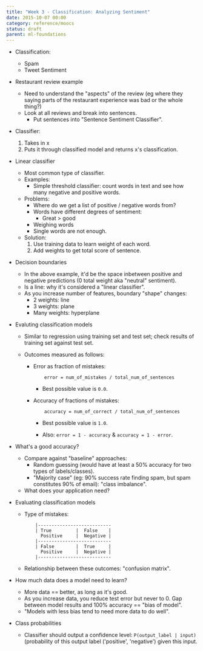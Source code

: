 ```yaml
---
title: "Week 3 - Classification: Analyzing Sentiment"
date: 2015-10-07 00:00
category: reference/moocs
status: draft
parent: ml-foundations
---
```


* Classification:

    * Spam
    * Tweet Sentiment
    
* Restaurant review example
    * Need to understand the "aspects" of the review (eg where they saying parts of the restaurant experience was bad or the whole thing?)
    * Look at all reviews and break into sentences.
        * Put sentences into "Sentence Sentiment Classifier".

* Classifier:

    1. Takes in x
    2. Puts it through classified model and returns x's classification.

* Linear classifier

    * Most common type of classifier.
    * Examples:
        * Simple threshold classifier: count words in text and see how many negative and positive words.
    * Problems:
        * Where do we get a list of positive / negative words from?
        * Words have different degrees of sentiment:
            * Great > good
        * Weighing words
        * Single words are not enough.
    * Solution:
        1. Use training data to learn weight of each word.
        2. Add weights to get total score of sentence.

* Decision boundaries

    * In the above example, it'd be the space inbetween positive and negative predictions (0 total weight aka "neutral" sentiment).
    * Is a line: why it's considered a "linear classifier".
    * As you increase number of features, boundary "shape" changes:
        * 2 weights: line
        * 3 weights: plane
        * Many weights: hyperplane

* Evaluting classification models

    * Similar to regression using training set and test set; check results of training set against test set.
    * Outcomes measured as follows:

        * Error as fraction of mistakes:

                  error = num_of_mistakes / total_num_of_sentences

            * Best possible value is ```0.0```.

        * Accuracy of fractions of mistakes:

                  accuracy = num_of_correct / total_num_of_sentences

            * Best possible value is ```1.0```.

            * Also: ```error = 1 - accuracy``` & ```accuracy = 1 - error```.

* What's a good accuracy?

    * Compare against "baseline" approaches:
        * Random guessing (would have at least a 50% accuracy for two types of labels/classes).
        * "Majority case" (eg: 90% success rate finding spam, but spam constitutes 90% of email): "class imbalance".
    * What does your application need?

* Evaluating classification models

    * Type of mistakes:
    
              |---------------------------
              | True         |  False    |
                Positive     |  Negative |
              |---------------------------
              | False        |  True     |
                Positive     |  Negative |
              |---------------------------

    * Relationship between these outcomes: "confusion matrix".

* How much data does a model need to learn?

    * More data == better, as long as it's good.
    * As you increase data, you reduce test error but never to 0. Gap between model results and 100% accuracy == "bias of model".
    * "Models with less bias tend to need more data to do well".

* Class probabilities

    * Classifier should output a confidence level: ```P(output_label | input)``` (probability of this output label ('positive', 'negative') given this input.